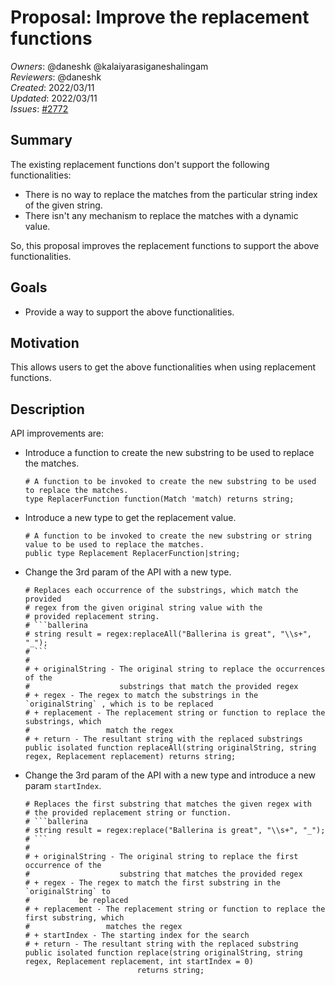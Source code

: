 # Proposal: Improve the replacement functions

_Owners_: @daneshk @kalaiyarasiganeshalingam  
_Reviewers_: @daneshk  
_Created_: 2022/03/11   
_Updated_: 2022/03/11  
_Issues_: [#2772](https://github.com/ballerina-platform/ballerina-standard-library/issues/2772) 

## Summary
The existing replacement functions don't support the following functionalities:
- There is no way to replace the matches from the particular string index of the given string.
- There isn't any mechanism to replace the matches with a dynamic value.

So, this proposal improves the replacement functions to support the above functionalities.

## Goals

- Provide a way to support the above functionalities.

## Motivation

This allows users to get the above functionalities when using replacement functions.

## Description

API improvements are:

- Introduce a function to create the new substring to be used to replace the matches. 
    ```ballerina
    # A function to be invoked to create the new substring to be used to replace the matches.
    type ReplacerFunction function(Match 'match) returns string;
    ```

- Introduce a new type to get the replacement value.  
    ```ballerina
    # A function to be invoked to create the new substring or string value to be used to replace the matches.
    public type Replacement ReplacerFunction|string;
    ```

- Change the 3rd param of the API with a new type.
    ```ballerina
    # Replaces each occurrence of the substrings, which match the provided
    # regex from the given original string value with the
    # provided replacement string.
    # ```ballerina
    # string result = regex:replaceAll("Ballerina is great", "\\s+", "_");
    # ```
    #
    # + originalString - The original string to replace the occurrences of the
    #                    substrings that match the provided regex
    # + regex - The regex to match the substrings in the `originalString` , which is to be replaced
    # + replacement - The replacement string or function to replace the substrings, which
    #                 match the regex
    # + return - The resultant string with the replaced substrings
    public isolated function replaceAll(string originalString, string regex, Replacement replacement) returns string;
    ```

- Change the 3rd param of the API with a new type and introduce a new param `startIndex`.
    ```ballerina
    # Replaces the first substring that matches the given regex with
    # the provided replacement string or function.
    # ```ballerina
    # string result = regex:replace("Ballerina is great", "\\s+", "_");
    # ```
    #
    # + originalString - The original string to replace the first occurrence of the
    #                    substring that matches the provided regex
    # + regex - The regex to match the first substring in the `originalString` to
    #           be replaced
    # + replacement - The replacement string or function to replace the first substring, which
    #                 matches the regex
    # + startIndex - The starting index for the search
    # + return - The resultant string with the replaced substring
    public isolated function replace(string originalString, string regex, Replacement replacement, int startIndex = 0) 
                             returns string;
    ```
